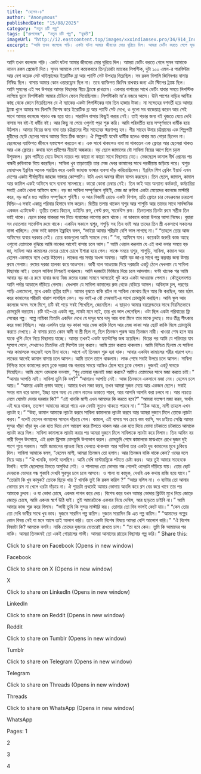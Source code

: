 ```yaml
---
title: "হেলেন-৪"
author: "Anonymous"
publishedDate: "15/08/2025"
category: "নতুন চটি গল্প"
tags: ["গ্রুপসেক্স", "নতুন চটি গল্প", "যুবতী"]
imageUrl: "http://i2.eastcontent.top/images/xxxindiansex.pro/34/914_Indian_bed.jpg"
excerpt: "আমি তখন কলেজে পড়ি। একটা ঘটনা আমার জীবনের মোর ঘুরিয়ে দিল। আমরা ডেটিং করতে গেলে সুমন আমাকে নাানন রকম প্রেজেন্ট দিত। সুমন আমাকে বেশ কয়েকবারে তিন/চারটা ম্যাকের লিপস্টিক, দুটা ১০০ এমল-র পারফিউম আর বেশ কয়েক..."
---
```


আমি তখন কলেজে পড়ি। একটা ঘটনা আমার জীবনের মোর ঘুরিয়ে দিল। আমরা ডেটিং করতে গেলে সুমন আমাকে নাানন রকম প্রেজেন্ট দিত। সুমন আমাকে বেশ কয়েকবারে তিন/চারটা ম্যাকের লিপস্টিক, দুটা ১০০ এমল-র পারফিউম আর বেশ কয়েক সেট থাইল্যান্ডের ইরোটিক ব্রা আর প্যান্টি সেট ‍উপহার দিয়েছিল। সব রকম বিলাসি জিনিষপত্র বাসায় নিষিদ্ধ ছিল। বাসায় আমার কোন ওয়ারড্রোব ছিল না। তবে ব্যাক্তিগত জিনিষ রাখবার জন্য এটা স্টিলের ট্র্যাঙ্ক ছিল। আমি সুমনের এই সব উপহার আমার বিছানার নীচে ট্র্যাঙ্কে রাখতাম। একবার বাশারের সাথে ডেটিং যাবার সময়ে লিপস্টিক লাগিয়ে ভুলে নিপস্টিকটা আমার টেবিলে ফেলে গিয়েছিলাম। লিপস্টিকটা মা’র নজরে আসে। উনি পাশের বাড়ির আন্টির কাছ থেকে জেনে নিয়েছিলেন যে ঐ ম্যাকের একটা লিপস্টিকের দাম তিন হাজার টাকা। মা সন্দেহের বশবর্তী হয়ে আমার ট্র্যাঙ্ক খুলে আমার সব বিলাসি বিশেষ করে ইরোটিক ব্রা আর প্যান্টি সেট দেখে, ও গুলো সব বাজেয়াপ্ত করেন আর সেই সাথে আমার কলেজে পড়াও বন্ধ হয়ে যায়। সারাদিন বাসায় কিছুই করার নেই। তাই পড়ার জন্য বই খুজতে যেয়ে দেখি বাসায় সব বই-ই ধর্মীয় বই। আর কিছু না পেয়ে ওগুলই পড়া শুরু করি। আমি পরিবর্তীত হয়ে সম্পূর্ণভাবে ধার্মীক হয়ে উঠলাম। আমার বিয়ের জন্য বাবা তার চট্টগ্রামের পীর সাহেবের স্মরণাপন্ন হন। পীর সাহেব উনার চট্টগ্রামের এক শিল্পপতী মুরীদের ছোট ছেলের সাথে আমার বিয়ে ঠিক করেন। ঐ শিল্পপতী যথেষ্ট ধার্মীক হলেও বাবার মত গোড়া ছিলেন না। ছেলেদের ব্যাক্তিগত জীবনে হস্তাক্ষেপ করতেন না। এক সাথে থাকলেও বাবা মা থাকতেন এক ফ্লোরে আর ছেলেরা থাকত আর এক ফ্লোরে। কথায় বলে প্রদীপের নীচেই অন্ধকার। বড় ছেলে জামালের বৌ সাবিলা বিয়ের আগে ছিল চড়ম উশৃঙ্ক্ষল। ক্লাব পার্টিতে যেয়ে উদ্দাম নাচের পর কারো না কারো সাথে বিছানায় যেত। মেজছেলে কামাল দীর্ঘ প্রেমের পর বান্ধবী রুবিনাকে বিয়ে করেছিল। সাবিলা খুব তাড়াতাড়ি তার মেজ দেবর কামালের সাথে পরকীয়ায় জড়িয়ে পরে।
শ্বশুড় মোহাম্মদ ইব্রহিম অনেক পরশ্রিম করে একটা জাহাজ ভাঙ্গার ব্যবসা দাঁড় করিয়েছিলেন। ইব্রহিম শিপ ব্রেকিং ইয়ার্ড এখন দেশের একটা শীর্ষস্থানীয় জাহাজ ভাঙ্গার কোম্পানি। উনি এখন অবসর জীবন যাপন করছেন। তিন ছেলে, জামাল, কামাল আর জামিল একই অফিসে বসে ব্যবসা সামলাছে। কারো কোনা চেম্বার নেই। তিন ভাই আর অন্যান্য কর্মকর্তা, কর্মচারিরা সবাই একটা খোলা অফিসে বসে। বড় জা সাবিলা সম্পূর্ণরূপে গৃহিণী, মেজ জা রুবিনা একটা মেয়েদের কলেজে মাস্টারি করে, বড় জা’র মত আমিও সম্পূর্ণরূপে গৃহিণী। ও আর নিজামী রোডে একটা বিশাল, প্রতি ফ্লোরে চার বেডরুমের চারতলা বিল্ডিং-এ সবাই একান্ন পরিবার হিসাবে বাস করেন। দ্বিতীয় তলায় থাকেন শ্বশুর আর শাশুড়ি আর তাদের সাথে সার্বক্ষনিক একজন এ্যাটন্ডেন্ট। তৃতীয় তলায় কিচেন, ডাইনিং রুম, গেস্ট রুম, সার্ভেন্টস রুম। তিনতলার তিনটা রুমে সস্ত্রীক তিন ভাই থাকে। ছেলে চাকর বাকররা সব নিচে গ্যরাজের লাগোয় রুমে থাকে। না ডাকলে কারো উপরে আসা নিষেধ। বুয়ারা সব দোতলায় সার্ভেন্টস রুমে থাকে।
একদিন সকালে শ্বশুর, শশুড়ি সহ তিন ভাই আর তাদের তিন স্ত্রী একসাথে সকালের নাস্তা খাচ্ছিল। মেজ ভাই কামাল ইব্রাহিম বলল,
“ভাইয়া আমার শরীরটা বেশি ভাল লাগছে না।”
“তাহলে তোর আজ অফিসের যাবার দরকার নেই। তোর কাজগুলো আমি সামলে নেব।”
“না, আফিসে যাব। কয়েকটা জরুরি কাজ আছে ওগুলো তোমাকে বুঝিয়ে আমি লাঞ্চের আগেই বাসায় চলে আস।”
আমি খেয়াল করলাম যে এই কথা বলার সময়ে বড় জা, সাবিলা আর কামালের ভেতর চোখে চোখে ইশারা হয়ে গেল।
লাঞ্চে সময়ে শ্বশুর, শাশুড়ি, সাবিলা, কামাল আর হেলেন একসাথে বসে খেয়ে উঠলেন। লাঞ্চের পর সবার অখন্ড অবসর। আমি বড় জা-র সাথে গল্প করবার জন্য উনার রুমে গেলাম। রুমের দরজা হালকা করে আওসান। ভাবী বলে আওয়াজ দিয়ে দরজাটা একটু ঠেলে দেখলাম যে সাবিলা বিছানায় নাই। তহলে সাবিলা নিশ্চয়ই বাথরুমে। আমি দরজাটা ভিজিয়ে দিয়ে চলে আসলাম। ঘণ্টা খানেক পর আমি আবার বড় জা-র রুমে যাবার জন্য নিজ রুমের দরজা সামনে আসতেই খুট করে একটা আওয়াজ পেলাম। কৌতূহলবশত আমি পর্দার আড়ালে দাঁড়িয়ে গেলাম। দেখলাম যে সাবিলা কামালের রুম থেকে বেড়িয়ে আসল। অবিন্যস্ত চুল, পরণের শাড়ি এলামেলো, মুখে একটা তৃপ্তির হাসি। আমার বুঝতে বাকি রইল না সাবিলা কোথায় ছিল আর কি করছিল, আর হঠাৎ করে কামালের শরীরটা খারাপ লাগছিল কেন। বড় ভাই-র বৌ মেঝভাই-র সাথে চোদাচুদি করছিল। আমি স্কুল আর কলেজে অসৎ সঙ্গে মিশে, চটি বই পড়ে সবই শিখেছিল, জেনেছিল। এ ছাড়াও আমার বয়ফ্রেন্ডদের সাথে নিয়মিতভাবে চোদাচুদি করতাম। চটি বই-এর একটা গল্প, নামটা মনে নইে, তার খুব ভাল লেগেছিল। ওটা ছিল একটা পরিবারের ফ্রি সেক্সের গল্প। গল্পে নায়িকা তিতলি একদিন দেখে যে দাদুর ঘরে দাদু আর বাবা মিলে তার মাকে চুদছে। মাও তীব্র শীৎকার করে মজা নিচ্ছিল। আর একদিন তার বড় কাকা আর মেজ কাকি মিলে আর মেজ কাকা আর ছোট কাকি মিলে চোদাচুদি করতে দেখছে। ঐ বাসায় রাতে কোন স্বামী বা স্ত্রী ছিল না, ছিল তিনজন পুরুষ আর তিনজন নারী। খাওয়া শেষ হলে যার যাকে খুশি টেনে নিয়ে বিছানায় যাচ্ছে। আমার তখনই একটা ফ্যান্টাসির জন্ম হয়েছিল। বিয়ের পর আমি যে পরিবারে যাব সুযোগ পেলে, সেখানেও তিতলির এই সিস্টেম চালু করবে। আমি প্ল্যান করতে থাকলাম। আমি নিশ্চিত ছিলাম যে সাবিলা আর কামালকে সহজেই দলে টানা যাবে। আগে এই তিনজন শুরু হরা যাক।
আবার একদিন কামালের শরীর খারাপ হল। লাঞ্চের আগেই কামাল বাসায় চলে আসল। আমি তালে তালে থাকলাম। লাঞ্চ শেষে সবাই উপরে চলে আসল। সাবিলা নিশ্চিন্ত মনে কামালের রুমে ঢুকে দরজা বন্ধ করবার সময়ে আমিও ঠেলে ঘরে ঢুকে গেলাম। দুজনই একটু ঘাবড়ে গিয়েছিল। আমি হেসে ওদেরকে বললাম,
“শুধু তেমারা দুজনাই মজা করবে? আমিও তোমাদের সাথে মজা করতে চাই।”
“আমার আপত্তি নাই। সাবিলা তুমি কি বল?”
“আমারও আপত্তি নেই। আজ তিনজনে একসাথে মজা নেব। হেলেন চলে আয়।”
“আমার একটা প্রস্তাব আছে। আমার যখন মজা করব, তখন আমরা দুজন মেয়ে আর একজন ছেলে। সবাই সবার নাম ধরে ডাকব, ইচ্ছা হলে অন্য যে কোন নামেও ডাকতে পারব, আর আপনি আপনি করা চলবে না। আর নাচতে নেমে ঘোমটা দেবার দরকার কি?”
“এই খানকি মাগী এখন আমদের কি করতে হবে?”
“আমরা যতক্ষণ মজা করব, অর্থাৎ এই ঘরে থাকব, ততক্ষণ আমাদের কারো গায়ে এক ফোটা সুতাও থাকতে পারবে না।”
“ঠিক আছে, মাগী তাহলে এখন ল্যাংটা হ।”
“উহা, কামাল আমাকে ল্যাংটা করবে সাবিলা কামালকে ল্যাংটা করবে আর আমরা দুজনে মিলে তোকে ল্যাংটা করব।”
বলেই হেলেন কামালের সামনে দাঁড়য়ে গেল। কামাল, এই বাসায় সব চেয়ে কম বয়সি, সব চাইতে সেক্সি আমার সুন্দর খাঁড়া খাঁড়া দুধ এক হাত দিয়ে বেশ আয়েশ করে টিপতে থাকল আর এক হাত দিয়ে ভোদা চটকাতে চটকাতে আমাকে ল্যাংটা করে দিল। সাবিলা কামালকে ল্যাংটা করার পর আমরা দুজনে মিলে সাবিলাকে ল্যাংটা করে দিলাম। তিন আদিম নর নারী বিপুল উৎসাহে, এই প্রথম থ্রিসাম চোদাচুদি উপভোগ করল। চোদাচুদি শেষে কামালকে মাঝখানে রেখে দুজন দুই পাশে শুয়ে পরলাম। আমি জামালের ল্যাওরা নিয়ে খেলতে থাকলাম আর সাবিলা তার একটা দুধ কামালের মুখে ঢুকিয়ে দিল। সাবিলা আমাকে বলল,
“হেলেন মাগী, আমরা তিনজন তো হলাম। আর তিনজন বাকি থাকে কেন? ওদের দলে নিয়ে আয়।”
“ঐ খানকি, ভালই বলেছিস। আমি দেখি মাস্টারন্নিকে পটাতে চেষ্টা করব। আর তুই আমার সাহেবকে টানবি। ব্যাটা ছেলেদের টানতে অসুবিধা নেই। ও শালাদের তো ভোদার গন্ধ পেলেই ওদেরটা দাঁড়িয়ে যায়। তোর ছোট দেবরকে ভোদার গন্ধ শুকাবি দেখবি সুরসুর চলে চলে আসবে। ও শালা যা কামুক, দেখবি এক কথায় রাজি হয়ে যাবে।”
“তোরটা কি খুব কামুক? তোকে ছিড়ে খায় ? খানকি তুই কি রকম করিস ?”
“আরে বলিস না। ও ব্যাটার তো আমার ভোদার রস না খেলে ওরটা দাঁড়ায় না। ঐ শুয়রটা প্রথমেই আমার ভোদায় আংলি করে রস বের করে খাবে তার পর আমাকে চুদবে। ও যা ভোদা চোষে, একদম পাগল করে দেয়। বিশেষ করে যখন আমার ভোদার ক্লিটটা মুখে নিয়ে জোড়ে জোড়ে চোষে, আমি একদম স্বর্গে উঠি যাই। তুই আমারটাকে একবার নিয়ে দেখিস, আর ছাড়তে চাইবি না।”
আমি আমার কাজ শুরু করে দিলাম।
“ভাবী তুমি কি সুন্দর মাস্টারি কর। তোমার তো দিন ভালই কেটে যায়।”
“কেন তোর তো দেখি ভাবীর সাথে খুব ভাব। দুজনে সারদিন গল্প করিস। দুজনে সারাদিন কি এত গল্প করিস।”
“আমাদের গল্পের কোন বিষয় নেই যা মনে আসে তাই আলাপ করি। তবে একটা বিশেষ বিষয়ে আমরা বেশি আলোপ করি।”
“ঐ বিশেষ বিষয়টা কি? আমাকে বলবি। নাকি তোদের দুজনার ভেতরেই রাখতে চাস।”
“তা হবে কেন। তুমি কি আমাদের পর নাকি। আমরা তিনজনই তো একই গোয়ালের গাভী। আমরা আমাদের রাতের বিছানার গল্প করি।”
Share this:


Click to share on Facebook (Opens in new window)


Facebook




Click to share on X (Opens in new window)


X




Click to share on LinkedIn (Opens in new window)


LinkedIn




Click to share on Reddit (Opens in new window)


Reddit




Click to share on Tumblr (Opens in new window)


Tumblr




Click to share on Telegram (Opens in new window)


Telegram




Click to share on Threads (Opens in new window)


Threads




Click to share on WhatsApp (Opens in new window)


WhatsApp


Pages: 
1
 
2
 
3
 
4
